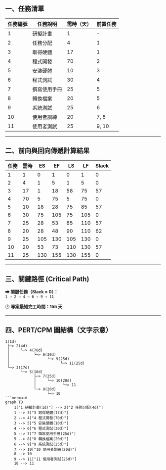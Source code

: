 ## 一、任務清單

| 任務編號 | 任務說明 | 需時（天） | 前置任務 |
|-----------|-----------|-------------|-----------|
| 1 | 研擬計畫 | 1 | - |
| 2 | 任務分配 | 4 | 1 |
| 3 | 取得硬體 | 17 | 1 |
| 4 | 程式開發 | 70 | 2 |
| 5 | 安裝硬體 | 10 | 3 |
| 6 | 程式測試 | 30 | 4 |
| 7 | 撰寫使用手冊 | 25 | 5 |
| 8 | 轉換檔案 | 20 | 5 |
| 9 | 系統測試 | 25 | 6 |
| 10 | 使用者訓練 | 20 | 7, 8 |
| 11 | 使用者測試 | 25 | 9, 10 |

---

## 二、前向與回向傳遞計算結果

| 任務 | 需時 | ES | EF | LS | LF | Slack |
|------|------|----|----|----|----|--------|
| 1 | 1 | 0 | 1 | 0 | 1 | 0 |
| 2 | 4 | 1 | 5 | 1 | 5 | 0 |
| 3 | 17 | 1 | 18 | 58 | 75 | 57 |
| 4 | 70 | 5 | 75 | 5 | 75 | 0 |
| 5 | 10 | 18 | 28 | 75 | 85 | 57 |
| 6 | 30 | 75 | 105 | 75 | 105 | 0 |
| 7 | 25 | 28 | 53 | 85 | 110 | 57 |
| 8 | 20 | 28 | 48 | 90 | 110 | 62 |
| 9 | 25 | 105 | 130 | 105 | 130 | 0 |
| 10 | 20 | 53 | 73 | 110 | 130 | 57 |
| 11 | 25 | 130 | 155 | 130 | 155 | 0 |

---

## 三、關鍵路徑 (Critical Path)

**➡ 關鍵任務（Slack = 0）：**  
`1 → 2 → 4 → 6 → 9 → 11`

🕒 **專案最短完工時間：155 天**

---

## 四、PERT/CPM 圖結構（文字示意）

```text
1(1d)
 ├─> 2(4d)
 │     └─> 4(70d)
 │           └─> 6(30d)
 │                 └─> 9(25d)
 │                       └─> 11(25d)
 └─> 3(17d)
       └─> 5(10d)
             ├─> 7(25d)
             │     └─> 10(20d)
             │            └─> 11
             └─> 8(20d)
                   └─> 10
```mermaid
graph TD
    1["1 研擬計畫(1d)"] --> 2["2 任務分配(4d)"]
    1 --> 3["3 取得硬體(17d)"]
    2 --> 4["4 程式開發(70d)"]
    3 --> 5["5 安裝硬體(10d)"]
    4 --> 6["6 程式測試(30d)"]
    5 --> 7["7 撰寫使用手冊(25d)"]
    5 --> 8["8 轉換檔案(20d)"]
    6 --> 9["9 系統測試(25d)"]
    7 --> 10["10 使用者訓練(20d)"]
    8 --> 10
    9 --> 11["11 使用者測試(25d)"]
    10 --> 11
